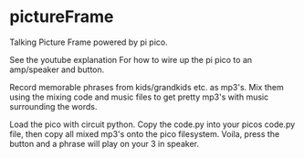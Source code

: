 # pictureFrame
Talking Picture Frame powered by pi pico.  

See the youtube explanation For how to wire up the pi pico to an amp/speaker and button.

Record memorable phrases from kids/grandkids etc. as mp3's. Mix them using the mixing code and music files to get pretty mp3's with music surrounding the words.

Load the pico with circuit python. Copy the code.py into your picos code.py file, then copy all mixed mp3's onto the pico filesystem. Voila, press the button and a phrase will play on your 3 in speaker.
